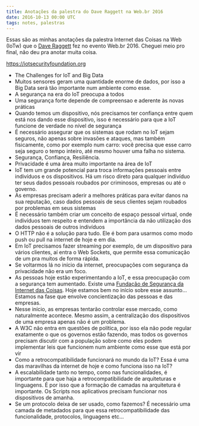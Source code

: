 ```yaml
---
title: Anotações da palestra do Dave Raggett na Web.br 2016
date: 2016-10-13 00:00 UTC
tags: notes, palestras
---
```


Essas são as minhas anotações da palestra Internet das Coisas na Web (IoTw) que o [Dave Raggett](https://www.w3.org/People/Raggett/) fez no evento Web.br 2016. Cheguei meio pro final, não deu pra anotar muita coisa.

https://iotsecurityfoundation.org


- The Challenges for IoT and Big Data
- Muitos sensores geram uma quantidade enorme de dados, por isso a Big Data será tão importante num ambiente como esse.
- A segurança na era do IoT preocupa a todos
- Uma segurança forte depende de compreensao e aderente às novas práticas
- Quando temos um dispositivo, nós precisamos ter confiança entre quem está nos dando esse dispositivo, isso é necessário para que a IoT funcione de verdade no nível de segurança
- É necessário assegurar que os sistemas que rodam no IoT sejam seguros, não apenas sobre invasões e ataques, mas também fisicamente, como por exemplo num carro: você precisa que esse carro seja seguro o tempo inteiro, até mesmo houver uma falha no sistema.
- Segurança, Confiança, Resiliência.
- Privacidade é uma área muito importante na área de IoT
- IoT tem um grande potencial para troca informações pessoais entre indivíduos e os dispositivos. Há um risco direto para qualquer indivíduo ter seus dados pessoais roubados por criminosos, empresas ou até o governo.
- As empresas precisam aderir a melhores práticas para evitar danos na sua reputação, caso dados pessoais de seus clientes sejam roubados por problemas em seus sistemas
- É necessário também criar um conceito de espaço pessoal virtual, onde indivíduos tem respeito e entendem a importância da não utilização dos dados pessoais de outros indivíduos
- O HTTP não é a solução para tudo. Ele é bom para usarmos como modo push ou pull na internet de hoje e em dia. 
- Em IoT precisamos fazer streaming por exemplo, de um dispositivo para vários clientes, aí entra o Web Sockets, que permite essa comunicação de um pra muitos de forma rápida. 
- Se voltarmos lá no início da internet, preocupações com segurança da privacidade não era um foco.
- As pessoas hoje estão experimentando a IoT, e essa preocupação com a segurança tem aumentado. Existe uma [Fundação de Segurança da Internet das Coisas](https://iotsecurityfoundation.org). Hoje estamos bem no início sobre esse assunto… Estamos na fase que envolve concientização das pessoas e das empresas.
- Nesse início, as empresas tentarão controlar esse mercado, como naturalmente acontece. Mesmo assim, a centralização dos dispositivos de uma empresa apenas não é um problema.
- A W3C não entra em questões de política, por isso ela não pode regular exatamente o que os governos estão fazendo, mas todos os governos precisam discutir com a população sobre como eles podem implementar leis que funcionem num ambiente como esse que está por vir
- Como a retrocompatibilidade funcionará no mundo da IoT? Essa é uma das maravilhas da internet de hoje e como funciona isso na IoT?
- A escalabilidade tanto no tempo, como nas funcionalidades, é importante para que haja a retrocompatibilidade de arquiteturas e linguagens. É por isso que a formação de camadas na arquitetura é importante. Os Scripts nos aplicativos precisam funcionar nos dispositivos de amanha. 
- Se um protocolo deixa de ser usado, como fazemos? É necessário uma camada de metadados para que essa retrocompatibilidade das funcionalidade, protocolos, linguagens etc…